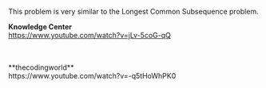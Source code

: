 This problem is very similar to the Longest Common Subsequence problem.

**Knowledge Center**
<br/>
https://www.youtube.com/watch?v=jLv-5coG-qQ

<br/>
<br/>
**thecodingworld**
<br/>
https://www.youtube.com/watch?v=-q5tHoWhPK0
